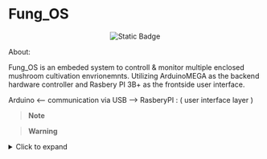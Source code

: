 # Fung_OS
<p align="center">
<img alt="Static Badge" src="https://img.shields.io/badge/Buy_me_a_coffee-%5E__%5E-blue?link=https%3A%2F%2Fwww.buymeacoffee.com%2FStevenII">
</p>

About: 

Fung_OS is an embeded system to controll & monitor multiple enclosed mushroom cultivation envrionemnts. 
Utilizing ArduinoMEGA as the backend hardware controller and Rasbery PI 3B+ as the frontside user interface.



Arduino   <-- communication via USB -->  RasberyPI : ( user interface layer ) 



> **Note**

> **Warning**


<details>
<summary> Click to expand </summary>
  
1. hidden a
2. hidden b

</details>
